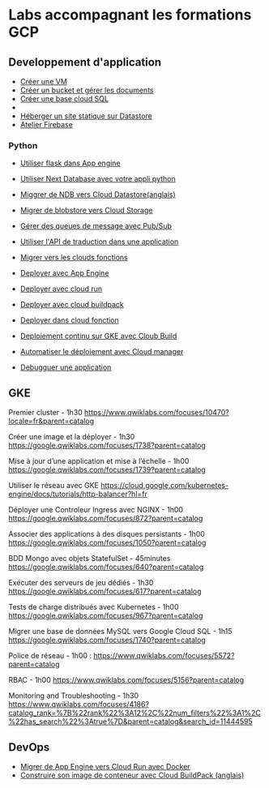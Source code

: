 # Labs accompagnant les formations GCP 

## Developpement d'application

- [Créer une VM](creer-vm-linux-avec-apache.md)
- [Créer un bucket et gérer les documents](create-storage-bucket.md)
- [Créer une base cloud SQL](cloud-sql/readme.md)
- 
- [Héberger un site statique sur Datastore](https://codelabs.developers.google.com/codelabs/cloud-webapp-hosting-gcs#0)
- [Atelier Firebase](https://firebase.google.com/codelabs/firebase-web?hl=fr#0)

### Python
- [Utiliser flask dans App engine](https://codelabs.developers.google.com/codelabs/cloud-gae-python-migrate-1-flask?hl=fr#0)
- [Utiliser Next Database avec votre appli python](https://codelabs.developers.google.com/codelabs/cloud-gae-python-migrate-2-cloudndb?hl=fr#0)
- [Miggrer de NDB vers Cloud Datastore(anglais)](https://codelabs.developers.google.com/codelabs/cloud-gae-python-migrate-3-datastore#0)
- [Migrer de blobstore vers Cloud Storage](add-storage-to-app.md)
- [Gérer des queues de message avec Pub/Sub](https://codelabs.developers.google.com/codelabs/cloud-gae-python-migrate-19-pubsub#2)
- [Utiliser l'API de traduction dans une application](https://codelabs.developers.google.com/codelabs/cloud-nebulous-serverless-python-flask?hl=en#0)
- [Migrer vers les clouds fonctions](https://codelabs.developers.google.com/codelabs/cloud-gae-python-migrate-11-functions?hl=en#0)

- [Deployer avec App Engine](https://codelabs.developers.google.com/codelabs/cloud-nebulous-serverless-python-gae3?hl=en#0) 
- [Deployer avec cloud run](https://codelabs.developers.google.com/codelabs/cloud-nebulous-serverless-python-gcr3?hl=en#0)
- [Deployer avec cloud buildpack](https://codelabs.developers.google.com/codelabs/cloud-nebulous-serverless-python-gcrbp?hl=en#0)
- [Deployer dans cloud fonction](https://codelabs.developers.google.com/codelabs/cloud-nebulous-serverless-python-gcf?hl=en#0)
- [Deploiement continu sur GKE avec Cloub Build](https://codelabs.developers.google.com/codelabs/cloud-builder-gke-continuous-deploy#0) 
- [Automatiser le déploiement avec Cloud manager](https://cloud.google.com/python/tutorials/bookshelf-deployment-manager?hl=fr)
- [Debugguer une application](https://codelabs.developers.google.com/codelabs/cloud-function-logs-traces?continue=https%3A%2F%2Fcodelabs.developers.google.com%2Fcloud#0) 

## GKE 

Premier cluster  - 1h30
https://www.qwiklabs.com/focuses/10470?locale=fr&parent=catalog 

Créer une image et la déployer - 1h30 
https://google.qwiklabs.com/focuses/1738?parent=catalog 


Mise à jour d’une application et mise à l’échelle - 1h00
https://google.qwiklabs.com/focuses/1739?parent=catalog

Utiliser le réseau avec GKE 
https://cloud.google.com/kubernetes-engine/docs/tutorials/http-balancer?hl=fr 

Déployer une Controleur Ingress avec NGINX - 1h00
https://google.qwiklabs.com/focuses/872?parent=catalog


Associer des applications à des disques persistants - 1h00
https://google.qwiklabs.com/focuses/1050?parent=catalog 

BDD Mongo avec objets StatefulSet - 45minutes
https://google.qwiklabs.com/focuses/640?parent=catalog 

Exécuter des serveurs de jeu dédiés - 1h30
https://google.qwiklabs.com/focuses/617?parent=catalog 

Tests de charge distribués avec Kubernetes - 1h00
https://google.qwiklabs.com/focuses/967?parent=catalog 

Migrer une base de données MySQL vers Google Cloud SQL - 1h15
https://google.qwiklabs.com/focuses/1740?parent=catalog 

Police de réseau - 1h00 :
https://www.qwiklabs.com/focuses/5572?parent=catalog 

RBAC - 1h00
https://www.qwiklabs.com/focuses/5156?parent=catalog 

Monitoring and Troubleshooting - 1h30
https://www.qwiklabs.com/focuses/4186?catalog_rank=%7B%22rank%22%3A12%2C%22num_filters%22%3A1%2C%22has_search%22%3Atrue%7D&parent=catalog&search_id=11444595 

## DevOps

- [Migrer de App Engine vers Cloud Run avec Docker](https://codelabs.developers.google.com/codelabs/cloud-gae-python-migrate-4-rundocker?hl=fr#0)
- [Construire son image de conteneur avec Cloud BuildPack (anglais)](https://codelabs.developers.google.com/codelabs/cloud-gae-python-migrate-5-runbldpks?hl=en#0)

